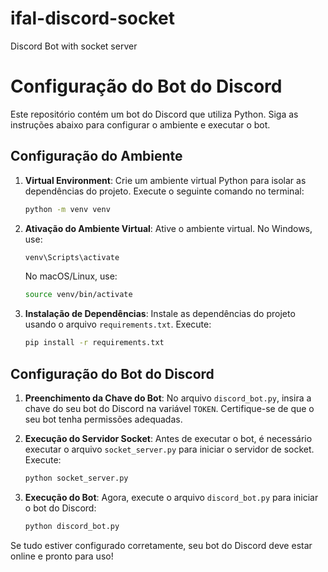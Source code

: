 # ifal-discord-socket
 Discord Bot with socket server

# Configuração do Bot do Discord

Este repositório contém um bot do Discord que utiliza Python. Siga as instruções abaixo para configurar o ambiente e executar o bot.

## Configuração do Ambiente

1. **Virtual Environment**: Crie um ambiente virtual Python para isolar as dependências do projeto. Execute o seguinte comando no terminal:

    ```bash
    python -m venv venv
    ```

2. **Ativação do Ambiente Virtual**: Ative o ambiente virtual. No Windows, use:

    ```bash
    venv\Scripts\activate
    ```

    No macOS/Linux, use:

    ```bash
    source venv/bin/activate
    ```

3. **Instalação de Dependências**: Instale as dependências do projeto usando o arquivo `requirements.txt`. Execute:

    ```bash
    pip install -r requirements.txt
    ```

## Configuração do Bot do Discord

1. **Preenchimento da Chave do Bot**: No arquivo `discord_bot.py`, insira a chave do seu bot do Discord na variável `TOKEN`. Certifique-se de que o seu bot tenha permissões adequadas.

2. **Execução do Servidor Socket**: Antes de executar o bot, é necessário executar o arquivo `socket_server.py` para iniciar o servidor de socket. Execute:

    ```bash
    python socket_server.py
    ```

3. **Execução do Bot**: Agora, execute o arquivo `discord_bot.py` para iniciar o bot do Discord:

    ```bash
    python discord_bot.py
    ```

Se tudo estiver configurado corretamente, seu bot do Discord deve estar online e pronto para uso!

